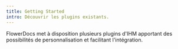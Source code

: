 ```yaml
---
title: Getting Started
intro: Découvrir les plugins existants.
---
```


FlowerDocs met à disposition plusieurs plugins d'IHM apportant des possibilités de personnalisation et facilitant l'intégration.